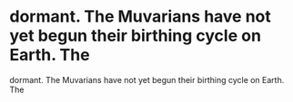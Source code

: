 # dormant. The Muvarians have not yet begun their birthing cycle on Earth. The

dormant. The Muvarians have not yet begun their birthing cycle on Earth. The